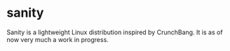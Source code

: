 sanity
======

Sanity is a lightweight Linux distribution inspired by CrunchBang. It is as of
now very much a work in progress.
